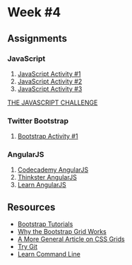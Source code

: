 Week #4
=======

Assignments
-----------

### JavaScript

1. [JavaScript Activity #1](https://github.com/Drewbie345/okcoders-spring2016/blob/master/week4/jsActivity1.md)
2. [JavaScript Activity #2](https://github.com/Drewbie345/okcoders-spring2016/blob/master/week4/jsActivity2.md)
3. [JavaScript Activity #3](https://github.com/Drewbie345/okcoders-spring2016/blob/master/week4/jsActivity3.md)

[THE JAVASCRIPT CHALLENGE](https://github.com/Drewbie345/okcoders-spring2016/blob/master/week4/jsChallenge1.md)

### Twitter Bootstrap

1. [Bootstrap Activity #1](http://www.pairuptocode.com/exercises/bootstrap.html)

### AngularJS

1. [Codecademy AngularJS](https://www.codecademy.com/learn/learn-angularjs)
2. [Thinkster AngularJS](https://thinkster.io/a-better-way-to-learn-angularjs)
3. [Learn AngularJS](http://www.learn-angular.org/)

Resources
---------

* [Bootstrap Tutorials](http://www.w3schools.com/bootstrap/bootstrap_forms.asp)
* [Why the Bootstrap Grid Works](http://www.helloerik.com/the-subtle-magic-behind-why-the-bootstrap-3-grid-works)
* [A More General Article on CSS Grids](http://www.sitepoint.com/understanding-css-grid-systems/)
* [Try Git](https://try.github.io/levels/1/challenges/1)
* [Learn Command Line](http://cli.learncodethehardway.org/book/)